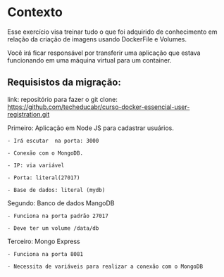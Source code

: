# Contexto 
Esse exercício visa treinar tudo o que foi adquirido de conhecimento em relação da criação de imagens usando DockerFile e Volumes.

Você irá ficar responsável por transferir uma aplicação que estava funcionando em uma máquina virtual para um container.

## Requisistos da migração:

link: repositório para fazer o git clone: https://github.com/techeducabr/curso-docker-essencial-user-registration.git

Primeiro: Aplicação em Node JS para cadastrar usuários.

    - Irá escutar  na porta: 3000

    - Conexão com o MongoDB.

    - IP: via variável

    - Porta: literal(27017)
    
    - Base de dados: literal (mydb)

Segundo: Banco de dados MangoDB

    - Funciona na porta padrão 27017

    - Deve ter um volume /data/db

Terceiro: Mongo Express

    - Funciona na porta 8081

    - Necessita de variáveis para realizar a conexão com o MongoDB

